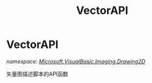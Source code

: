 ﻿---
title: VectorAPI
---

# VectorAPI
_namespace: [Microsoft.VisualBasic.Imaging.Drawing2D](N-Microsoft.VisualBasic.Imaging.Drawing2D.html)_

矢量图描述脚本的API函数




